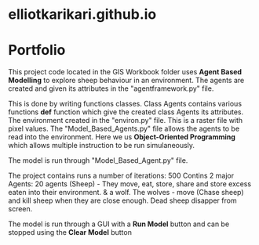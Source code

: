# elliotkarikari.github.io
# Portfolio
This project code located in the GIS Workbook folder uses __Agent Based Modelling__ to explore sheep behaviour in an environment. The agents are created and given its attributes in the "agentframework.py" file. 

This is done by writing functions classes. Class Agents contains various functions __def__ function which give the created class Agents its attributes.     
The environment created in the "environ.py" file. This is a raster file with pixel values. The "Model_Based_Agents.py" file allows the agents to be read into the environment. Here we us __Object-Oriented Programming__ which allows multiple instruction to be run simulaneously. 

The model is run through "Model_Based_Agent.py" file. 

The project contains runs a number of iterations: 500
Contins 2 major Agents: 
20 agents (Sheep) - They move, eat, store, share and store excess eaten into their environment.
& a wolf. 
The wolves - move (Chase sheep) and kill sheep when they are close enough. Dead sheep disapper from screen. 

The model is run through a GUI with a __Run Model__ button and can be stopped using the __Clear Model__ button 
